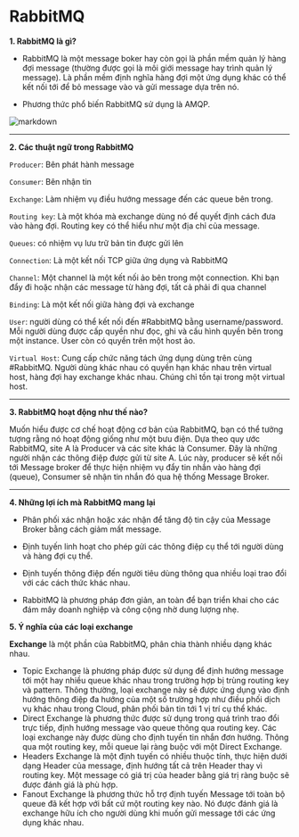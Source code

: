 # RabbitMQ

**1. RabbitMQ là gì?**

- RabbitMQ là một message boker hay còn gọi là phần mềm quản lý hàng đợi message (thường được gọi là môi giới message hay trình quản lý message). Là phần mềm định nghĩa hàng đợi một ứng dụng khác có thể kết nối tới để bỏ message vào và gửi message dựa trên nó.

- Phương thức phổ biến RabbitMQ sử dụng là AMQP.

![markdown](https://wiki.tino.org/wp-content/uploads/2021/07/word-image-1453.png)

--- 
**2. Các thuật ngữ trong RabbitMQ**

`Producer`: Bên phát hành message

`Consumer`: Bên nhận tin

`Exchange`: Làm nhiệm vụ điều hướng message đến các queue bên trong.

`Routing key`: Là một khóa mà exchange dùng nó để quyết định cách đưa vào hàng đợi. Routing key có thể hiểu như một địa chỉ của message.

`Queues`: có nhiệm vụ lưu trữ bản tin được gửi lên

`Connection`: Là một kết nối TCP giữa ứng dụng và RabbitMQ

`Channel`: Một channel là một kết nối ảo bên trong một connection. Khi bạn đẩy đi hoặc nhận các message từ hàng đợi, tất cả phải đi qua channel

`Binding`: Là một kết nối giữa hàng đợi và exchange

`User`: người dùng có thể kết nối đến #RabbitMQ bằng username/password. Mỗi người dùng được cấp quyền như đọc, ghi và cấu hình quyền bên trong một instance. User còn có quyền trên một host ảo.

`Virtual Host`: Cung cấp chức năng tách ứng dụng dùng trên cùng #RabbitMQ. Người dùng khác nhau có quyền hạn khác nhau trên virtual host, hàng đợi hay exchange khác nhau. Chúng chỉ tồn tại trong một virtual host.

---


**3. RabbitMQ hoạt động như thế nào?**

Muốn hiểu được cơ chế hoạt động cơ bản của RabbitMQ, bạn có thể tưởng tượng rằng nó hoạt động giống như một bưu điện. Dựa theo quy ước RabbitMQ, site A là Producer và các site khác là Consumer. Đây là những người nhận các thông điệp được gửi từ site A. Lúc này, producer sẽ kết nối tới Message broker để thực hiện nhiệm vụ đẩy tin nhắn vào hàng đợi (queue), Consumer sẽ nhận tin nhắn đó qua hệ thống Message Broker. 


---
**4. Những lợi ích mà RabbitMQ mang lại**

- Phân phối xác nhận hoặc xác nhận để tăng độ tin cậy của Message Broker bằng cách giảm mất message. 

- Định tuyến linh hoạt cho phép gửi các thông điệp cụ thể tới người dùng và hàng đợi cụ thể. 

- Định tuyến thông điệp đến người tiêu dùng thông qua nhiều loại trao đổi với các cách thức khác nhau. 

- RabbitMQ là phương pháp đơn giản, an toàn để bạn triển khai cho các đám mây doanh nghiệp và công cộng nhờ dung lượng nhẹ. 

**5. Ý nghĩa của các loại exchange**

**Exchange** là một phần của RabbitMQ, phân chia thành nhiều dạng khác nhau.

- Topic Exchange là phương pháp được sử dụng để định hướng message tới một hay nhiều queue khác nhau trong trường hợp bị trùng routing key và pattern. Thông thường, loại exchange này sẽ được ứng dụng vào định hướng thông điệp đa hướng của một số trường hợp như điều phối dịch vụ khác nhau trong Cloud, phân phối bản tin tới 1 vị trí cụ thể khác. 
- Direct Exchange là phương thức được sử dụng trong quá trình trao đổi trực tiếp, định hướng message vào queue thông qua routing key. Các loại exchange này được dùng cho định tuyến tin nhắn đơn hướng. Thông qua một routing key, mỗi queue lại ràng buộc với một Direct Exchange. 
- Headers Exchange là một định tuyến có nhiều thuộc tính, thực hiện dưới dạng Header của message, định hướng tất cả trên Header thay vì routing key. Một message có giá trị của header  bằng giá trị ràng buộc sẽ được đánh giá là phù hợp. 
- Fanout Exchange là phương thức hỗ trợ định tuyến Message tới toàn bộ queue đã kết hợp với bất cứ một routing key nào. Nó được đánh giá là exchange hữu ích cho người dùng khi muốn gửi message tới các ứng dụng khác nhau. 
